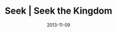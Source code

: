 ---
layout: message
category: message
series: "Kingdom Come"
title: "Seek | Seek the Kingdom"
date: 2013-11-09
audio-description: "Brian Tome talks about Seeking the Kingdom"
audio: "http://www.crossroads.net/players/media/hq/110913forweb.mp3"
audio-title: "Seek | Seek the Kingdom"
audio-duration: "42:37"
video-description: "Brian Tome talks about seeking the Kingdom"
video-title: "Seek | Seek the Kingdom"
video: "https://s3.amazonaws.com/crossroadsvideomessages/110913forweb.mp4"
video-poster: "https://www.crossroads.net/uploadedfiles/btstill110913.jpg"
program-description: "Program - WK5 Kingdom Come"
program: "http://www.crossroads.net/players/media/hq/KingdomProgram_Week5_LO.pdf"
program-title: "Seek | Seek the Kingdom"
---
